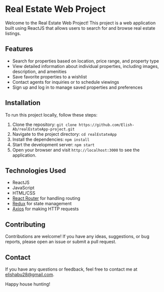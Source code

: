 # Real Estate Web Project

Welcome to the Real Estate Web Project! This project is a web application built using ReactJS that allows users to search for and browse real estate listings.

## Features

- Search for properties based on location, price range, and property type
- View detailed information about individual properties, including images, description, and amenities
- Save favorite properties to a wishlist
- Contact agents for inquiries or to schedule viewings
- Sign up and log in to manage saved properties and preferences

## Installation

To run this project locally, follow these steps:

1. Clone the repository: `git clone https://github.com/Elish-Ab/realEstateApp-project.git`
2. Navigate to the project directory: `cd realEstateApp`
3. Install the dependencies: `npm install`
4. Start the development server: `npm start`
5. Open your browser and visit `http://localhost:3000` to see the application.

## Technologies Used

- ReactJS
- JavaScript
- HTML/CSS
- [React Router](https://reactrouter.com/) for handling routing
- [Redux](https://redux.js.org/) for state management
- [Axios](https://axios-http.com/) for making HTTP requests

## Contributing

Contributions are welcome! If you have any ideas, suggestions, or bug reports, please open an issue or submit a pull request.

## Contact

If you have any questions or feedback, feel free to contact me at elishabu28@gmail.com.

Happy house hunting!
